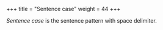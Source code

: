 +++
title = "Sentence case"
weight = 44
+++

_Sentence case_ is the sentence pattern with space delimiter.
